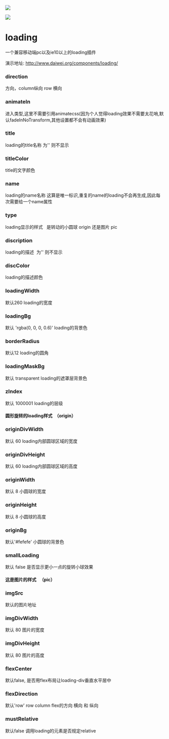 ![](https://github.com/IFmiss/loading/blob/master/images/MA4poJbQzw1.gif)

![](https://img.shields.io/badge/IE-10%2B-orange.svg)

# loading
一个兼容移动端pc以及ie10以上的loading插件

演示地址: http://www.daiwei.org/components/loading/


### direction
方向，column纵向   row 横向
### animateIn
进入类型,这里不需要引用animatecss(因为个人觉得loading效果不需要太花哨,默认fadeInNoTransform,其他设置都不会有动画效果)
### title
loading的title名称  为'' 则不显示
### titleColor
title的文字颜色
### name
loading的name名称 这算是唯一标识,重复的name的loading不会再生成,因此每次需要给一个name属性
### type
loading显示的样式   是转动的小圆球 origin  还是图片 pic
### discription
loading的描述  为'' 则不显示
### discColor
loading的描述颜色
### loadingWidth
默认260    loading的宽度
### loadingBg
默认 'rgba(0, 0, 0, 0.6)'    loading的背景色
### borderRadius
默认12   loading的圆角
### loadingMaskBg
默认 transparent   loading的遮罩层背景色
### zIndex
默认 1000001   loading的层级

#### 圆形旋转的loading样式  （origin）
### originDivWidth
默认 60   loading内部圆球区域的宽度
### originDivHeight
默认 60   loading内部圆球区域的高度
### originWidth
默认 8   小圆球的宽度
### originHeight
默认 8   小圆球的高度
### originBg 
默认'#fefefe'  小圆球的背景色
### smallLoading
默认 false   是否显示更小一点的旋转小球效果

#### 这是图片的样式   （pic）
### imgSrc
默认的图片地址
### imgDivWidth
默认 80  图片的宽度
### imgDivHeight
默认 80  图片的高度

### flexCenter
默认false,  是否用flex布局让loading-div垂直水平居中
### flexDirection
默认'row'  row column  flex的方向   横向 和 纵向
### mustRelative
默认false  调用loading的元素是否规定relative


